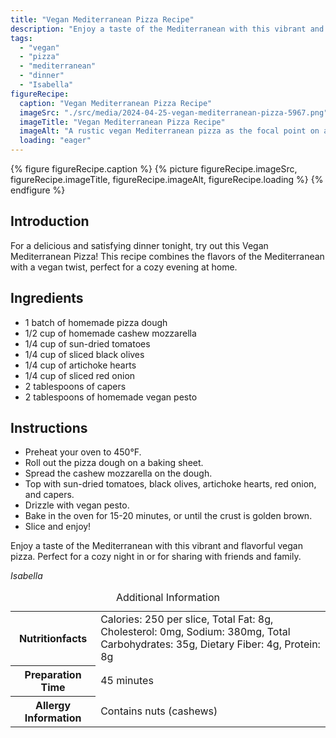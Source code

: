 ```yaml
---
title: "Vegan Mediterranean Pizza Recipe"
description: "Enjoy a taste of the Mediterranean with this vibrant and flavorful vegan pizza. Perfect for a cozy night in or for sharing with friends and family."
tags:
  - "vegan"
  - "pizza"
  - "mediterranean"
  - "dinner"
  - "Isabella"
figureRecipe: 
  caption: "Vegan Mediterranean Pizza Recipe"
  imageSrc: "./src/media/2024-04-25-vegan-mediterranean-pizza-5967.png"
  imageTitle: "Vegan Mediterranean Pizza Recipe"
  imageAlt: "A rustic vegan Mediterranean pizza as the focal point on a simple, inviting dinner table setting, exuding a cozy, homely vibe."
  loading: "eager"
---
```


{% figure figureRecipe.caption %}
{% picture figureRecipe.imageSrc, figureRecipe.imageTitle, figureRecipe.imageAlt, figureRecipe.loading %}
{% endfigure %}

## Introduction

For a delicious and satisfying dinner tonight, try out this Vegan Mediterranean Pizza! This recipe combines the flavors of the Mediterranean with a vegan twist, perfect for a cozy evening at home.

## Ingredients

- 1 batch of homemade pizza dough
- 1/2 cup of homemade cashew mozzarella
- 1/4 cup of sun-dried tomatoes
- 1/4 cup of sliced black olives
- 1/4 cup of artichoke hearts
- 1/4 cup of sliced red onion
- 2 tablespoons of capers
- 2 tablespoons of homemade vegan pesto

## Instructions

- Preheat your oven to 450°F.
- Roll out the pizza dough on a baking sheet.
- Spread the cashew mozzarella on the dough.
- Top with sun-dried tomatoes, black olives, artichoke hearts, red onion, and capers.
- Drizzle with vegan pesto.
- Bake in the oven for 15-20 minutes, or until the crust is golden brown.
- Slice and enjoy!

Enjoy a taste of the Mediterranean with this vibrant and flavorful vegan pizza. Perfect for a cozy night in or for sharing with friends and family.

*Isabella*

<table><caption class='sr-only'>Additional Information</caption><tr><th>Nutritionfacts</th><td>Calories: 250 per slice, Total Fat: 8g, Cholesterol: 0mg, Sodium: 380mg, Total Carbohydrates: 35g, Dietary Fiber: 4g, Protein: 8g&nbsp;</td></tr><tr><th>Preparation Time</th><td>45 minutes&nbsp;</td></tr><tr><th>Allergy Information</th><td>Contains nuts (cashews)&nbsp;</td></tr></table>

